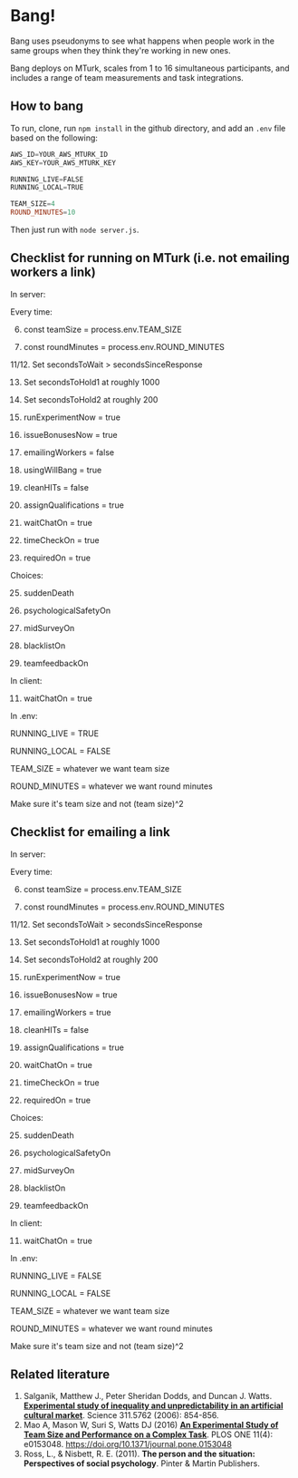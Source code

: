 # Bang!
Bang uses pseudonyms to see what happens when people work in the same groups when they think they're working in new ones.

Bang deploys on MTurk, scales from 1 to 16 simultaneous participants, and includes a range of team measurements and task integrations.

## How to bang
To run, clone, run `npm install` in the github directory, and add an `.env` file based on the following:

```PowerShell
AWS_ID=YOUR_AWS_MTURK_ID
AWS_KEY=YOUR_AWS_MTURK_KEY

RUNNING_LIVE=FALSE
RUNNING_LOCAL=TRUE

TEAM_SIZE=4
ROUND_MINUTES=10
```

Then just run with `node server.js`.

## Checklist for running on MTurk (i.e. not emailing workers a link)
In server:

  Every time:
  
  6. const teamSize = process.env.TEAM_SIZE
  
  7. const roundMinutes = process.env.ROUND_MINUTES
  
  11/12. Set secondsToWait > secondsSinceResponse
  
  13. Set secondsToHold1 at roughly 1000
  
  14. Set secondsToHold2 at roughly 200
  
  17. runExperimentNow = true
  
  18. issueBonusesNow = true
  
  19. emailingWorkers = false

  20. usingWillBang = true
  
  21. cleanHITs = false
  
  22. assignQualifications = true
  
  32. waitChatOn = true
  
  39. timeCheckOn = true
  
  40. requiredOn = true
  
  Choices:
  
  25. suddenDeath
  
  33. psychologicalSafetyOn
  
  35. midSurveyOn
  
  36. blacklistOn
  
  37. teamfeedbackOn
  
In client:

  11. waitChatOn = true

In .env:

  RUNNING_LIVE = TRUE
  
  RUNNING_LOCAL = FALSE
  
  TEAM_SIZE = whatever we want team size
  
  ROUND_MINUTES = whatever we want round minutes
  
  Make sure it's team size and not (team size)^2
  
  



## Checklist for emailing a link
In server:

  Every time:
  
  6. const teamSize = process.env.TEAM_SIZE
  
  7. const roundMinutes = process.env.ROUND_MINUTES
  
  11/12. Set secondsToWait > secondsSinceResponse
  
  13. Set secondsToHold1 at roughly 1000
  
  14. Set secondsToHold2 at roughly 200
  
  17. runExperimentNow = true
  
  18. issueBonusesNow = true
  
  19. emailingWorkers = true
  
  21. cleanHITs = false
  
  22. assignQualifications = true
  
  32. waitChatOn = true
  
  39. timeCheckOn = true
  
  40. requiredOn = true
  
  Choices:
  
  25. suddenDeath
  
  33. psychologicalSafetyOn
  
  35. midSurveyOn
  
  36. blacklistOn
  
  37. teamfeedbackOn
  
In client:

  11. waitChatOn = true

In .env:

  RUNNING_LIVE = FALSE
  
  RUNNING_LOCAL = FALSE
  
  TEAM_SIZE = whatever we want team size
  
  ROUND_MINUTES = whatever we want round minutes
  
  Make sure it's team size and not (team size)^2
  
  




## Related literature
1. Salganik, Matthew J., Peter Sheridan Dodds, and Duncan J. Watts. **[Experimental study of inequality and unpredictability in an artificial cultural market](http://science.sciencemag.org/content/311/5762/854.full)**. Science 311.5762 (2006): 854-856.
2. Mao A, Mason W, Suri S, Watts DJ (2016) **[An Experimental Study of Team Size and Performance on a Complex Task](http://journals.plos.org/plosone/article?id=10.1371/journal.pone.0153048)**. PLOS ONE 11(4): e0153048. https://doi.org/10.1371/journal.pone.0153048
3. Ross, L., & Nisbett, R. E. (2011). **The person and the situation: Perspectives of social psychology**. Pinter & Martin Publishers.
